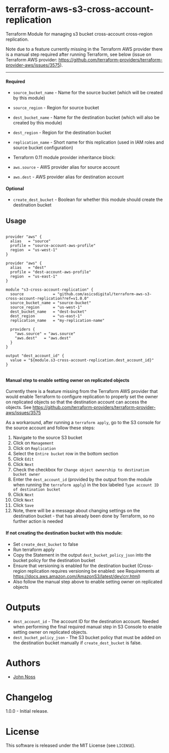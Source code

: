 # terraform-aws-s3-cross-account-replication
Terraform Module for managing s3 bucket cross-account cross-region replication.

Note due to a feature currently missing in the Terraform AWS provider there is a manual step required after running Terraform, see below (issue on Terraform AWS provider: https://github.com/terraform-providers/terraform-provider-aws/issues/3575).

----------------------

#### Required

- `source_bucket_name` - Name for the source bucket (which will be created by this module)
- `source_region`      - Region for source bucket
- `dest_bucket_name`   - Name for the destination bucket (which will also be created by this module)
- `dest_region`        - Region for the destination bucket
- `replication_name`   - Short name for this replication (used in IAM roles and source bucket configuration)

- Terraform 0.11 module provider inheritance block:

- `aws.source` - AWS provider alias for source account
- `aws.dest`   - AWS provider alias for destination account

#### Optional

- `create_dest_bucket` - Boolean for whether this module should create the destination bucket

Usage
-----

```hcl

provider "aws" {
  alias   = "source"
  profile = "source-account-aws-profile"
  region  = "us-west-1"
}

provider "aws" {
  alias   = "dest"
  profile = "dest-account-aws-profile"
  region  = "us-east-1"
}

module "s3-cross-account-replication" {
  source             = "github.com/asicsdigital/terraform-aws-s3-cross-account-replication?ref=v1.0.0"
  source_bucket_name = "source-bucket"
  source_region      = "us-west-1"
  dest_bucket_name   = "dest-bucket"
  dest_region        = "us-east-1"
  replication_name   = "my-replication-name"

  providers {
    "aws.source" = "aws.source"
    "aws.dest"   = "aws.dest"
  }
}

output "dest_account_id" {
  value = "${module.s3-cross-account-replication.dest_account_id}"
}


```

#### Manual step to enable setting owner on replicated objects

Currently there is a feature missing from the Terraform AWS provider that would enable Terraform to configure replication to properly set the owner on replicated objects so that the destination account can access the objects. See https://github.com/terraform-providers/terraform-provider-aws/issues/3575

As a workaround, after running a `terraform apply`, go to the S3 console for the source account and follow these steps:

1. Navigate to the source S3 bucket
1. Click on `Management`
1. Click on `Replication`
1. Select the `Entire bucket` row in the bottom section
1. Click `Edit`
1. Click `Next`
1. Check the checkbox for `Change object ownership to destination bucket owner`
1. Enter the `dest_account_id` (provided by the output from the module when running the `terraform apply`) in the box labeled `Type account ID of destination bucket`
1. Click `Next`
1. Click `Next`
1. Click `Save`
1. Note, there will be a message about changing settings on the destination bucket - that has already been done by Terraform, so no further action is needed


#### If not creating the destination bucket with this module:

- Set `create_dest_bucket` to false
- Run terraform apply
- Copy the Statement in the output `dest_bucket_policy_json` into the bucket policy for the destination bucket
- Ensure that versioning is enabled for the destination bucket (Cross-region replication requires versioning be enabled: see Requirements at https://docs.aws.amazon.com/AmazonS3/latest/dev/crr.html)
- Also follow the manual step above to enable setting owner on replicated objects

Outputs
=======

- `dest_account_id` - The account ID for the destination account. Needed when performing the final required manual step in S3 Console to enable setting owner on replicated objects.
- `dest_bucket_policy_json` - The S3 bucket policy that must be added on the destination bucket manually if `create_dest_bucket` is false.

Authors
=======

* [John Noss](https://github.com/jnoss)


Changelog
=========

1.0.0 - Initial release.

License
=======

This software is released under the MIT License (see `LICENSE`).
